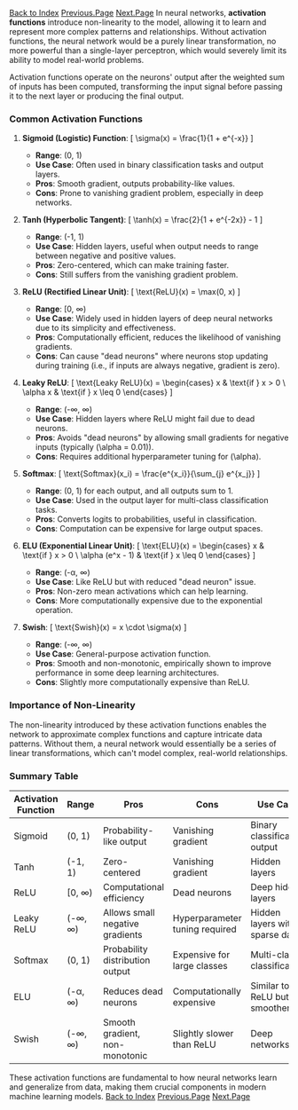 [Back to Index](./O-index.md)  [Previous.Page](./Page-1_Single_AND_MultiLayers_Perceptrons.md)  [Next.Page](./Page-3_MultiClassClassification.md)
In neural networks, **activation functions** introduce non-linearity to the model, allowing it to learn and represent more complex patterns and relationships. Without activation functions, the neural network would be a purely linear transformation, no more powerful than a single-layer perceptron, which would severely limit its ability to model real-world problems.

Activation functions operate on the neurons' output after the weighted sum of inputs has been computed, transforming the input signal before passing it to the next layer or producing the final output.

### Common Activation Functions

1. **Sigmoid (Logistic) Function**:
   \[
   \sigma(x) = \frac{1}{1 + e^{-x}}
   \]
   - **Range**: (0, 1)
   - **Use Case**: Often used in binary classification tasks and output layers.
   - **Pros**: Smooth gradient, outputs probability-like values.
   - **Cons**: Prone to vanishing gradient problem, especially in deep networks.

2. **Tanh (Hyperbolic Tangent)**:
   \[
   \tanh(x) = \frac{2}{1 + e^{-2x}} - 1
   \]
   - **Range**: (-1, 1)
   - **Use Case**: Hidden layers, useful when output needs to range between negative and positive values.
   - **Pros**: Zero-centered, which can make training faster.
   - **Cons**: Still suffers from the vanishing gradient problem.

3. **ReLU (Rectified Linear Unit)**:
   \[
   \text{ReLU}(x) = \max(0, x)
   \]
   - **Range**: [0, ∞)
   - **Use Case**: Widely used in hidden layers of deep neural networks due to its simplicity and effectiveness.
   - **Pros**: Computationally efficient, reduces the likelihood of vanishing gradients.
   - **Cons**: Can cause "dead neurons" where neurons stop updating during training (i.e., if inputs are always negative, gradient is zero).

4. **Leaky ReLU**:
   \[
   \text{Leaky ReLU}(x) = \begin{cases}
   x & \text{if } x > 0 \\
   \alpha x & \text{if } x \leq 0
   \end{cases}
   \]
   - **Range**: (-∞, ∞)
   - **Use Case**: Hidden layers where ReLU might fail due to dead neurons.
   - **Pros**: Avoids "dead neurons" by allowing small gradients for negative inputs (typically \(\alpha = 0.01\)).
   - **Cons**: Requires additional hyperparameter tuning for \(\alpha\).

5. **Softmax**:
   \[
   \text{Softmax}(x_i) = \frac{e^{x_i}}{\sum_{j} e^{x_j}}
   \]
   - **Range**: (0, 1) for each output, and all outputs sum to 1.
   - **Use Case**: Used in the output layer for multi-class classification tasks.
   - **Pros**: Converts logits to probabilities, useful in classification.
   - **Cons**: Computation can be expensive for large output spaces.

6. **ELU (Exponential Linear Unit)**:
   \[
   \text{ELU}(x) = \begin{cases}
   x & \text{if } x > 0 \\
   \alpha (e^x - 1) & \text{if } x \leq 0
   \end{cases}
   \]
   - **Range**: (-α, ∞)
   - **Use Case**: Like ReLU but with reduced "dead neuron" issue.
   - **Pros**: Non-zero mean activations which can help learning.
   - **Cons**: More computationally expensive due to the exponential operation.

7. **Swish**:
   \[
   \text{Swish}(x) = x \cdot \sigma(x)
   \]
   - **Range**: (-∞, ∞)
   - **Use Case**: General-purpose activation function.
   - **Pros**: Smooth and non-monotonic, empirically shown to improve performance in some deep learning architectures.
   - **Cons**: Slightly more computationally expensive than ReLU.

### Importance of Non-Linearity
The non-linearity introduced by these activation functions enables the network to approximate complex functions and capture intricate data patterns. Without them, a neural network would essentially be a series of linear transformations, which can't model complex, real-world relationships.

### Summary Table

| **Activation Function** | **Range**       | **Pros**                        | **Cons**                       | **Use Case**                   |
|-------------------------|-----------------|----------------------------------|---------------------------------|---------------------------------|
| Sigmoid                 | (0, 1)          | Probability-like output          | Vanishing gradient              | Binary classification output    |
| Tanh                    | (-1, 1)         | Zero-centered                    | Vanishing gradient              | Hidden layers                   |
| ReLU                    | [0, ∞)          | Computational efficiency         | Dead neurons                    | Deep hidden layers              |
| Leaky ReLU              | (-∞, ∞)         | Allows small negative gradients  | Hyperparameter tuning required  | Hidden layers with sparse data  |
| Softmax                 | (0, 1)          | Probability distribution output  | Expensive for large classes     | Multi-class classification      |
| ELU                     | (-α, ∞)         | Reduces dead neurons             | Computationally expensive       | Similar to ReLU but smoother    |
| Swish                   | (-∞, ∞)         | Smooth gradient, non-monotonic   | Slightly slower than ReLU       | Deep networks                   |

These activation functions are fundamental to how neural networks learn and generalize from data, making them crucial components in modern machine learning models.
[Back to Index](./O-index.md)  [Previous.Page](./Page-1_Single_AND_MultiLayers_Perceptrons.md)  [Next.Page](./Page-3_MultiClassClassification.md)
